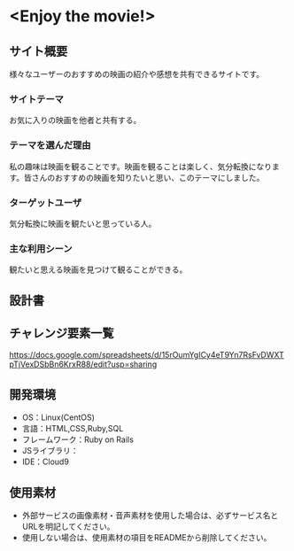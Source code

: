 # <Enjoy the movie!>

## サイト概要
様々なユーザーのおすすめの映画の紹介や感想を共有できるサイトです。

### サイトテーマ
お気に入りの映画を他者と共有する。

### テーマを選んだ理由
私の趣味は映画を観ることです。映画を観ることは楽しく、気分転換になります。皆さんのおすすめの映画を知りたいと思い、このテーマにしました。

### ターゲットユーザ
気分転換に映画を観たいと思っている人。

### 主な利用シーン
観たいと思える映画を見つけて観ることができる。

## 設計書


## チャレンジ要素一覧
<https://docs.google.com/spreadsheets/d/15rOumYgICy4eT9Yn7RsFvDWXTpTjVexDSbBn6KrxR88/edit?usp=sharing>

## 開発環境
- OS：Linux(CentOS)
- 言語：HTML,CSS,Ruby,SQL
- フレームワーク：Ruby on Rails
- JSライブラリ：
- IDE：Cloud9

## 使用素材
- 外部サービスの画像素材・音声素材を使用した場合は、必ずサービス名とURLを明記してください。
- 使用しない場合は、使用素材の項目をREADMEから削除してください。